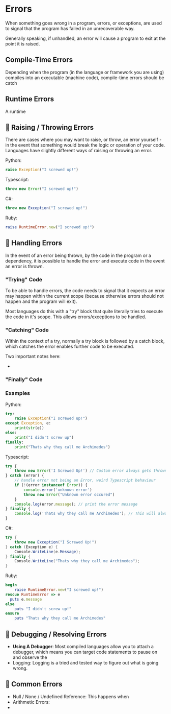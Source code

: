 # Errors

When something goes wrong in a program, errors, or exceptions, are used to signal that the program has failed in an unrecoverable way.

Generally speaking, if unhandled, an error will cause a program to exit at the point it is raised.

## Compile-Time Errors

Depending when the program (in the language or framework you are using) compiles into an executable (machine code), compile-time errors should be catch

## Runtime Errors

A runtime

## 🔔 Raising / Throwing Errors

There are cases where you may want to raise, or throw, an error yourself - in the event that something would break the logic or operation of your code. Languages have slightly different ways of raising or throwing an error.

Python:

```python
raise Exception("I screwed up!")
```

Typescript:

```TypeScript
throw new Error("I screwed up!")
```

C#:

```C#
throw new Exception("I screwed up!")
```

Ruby:

```Ruby
raise RuntimeError.new("I screwed up!")
```

## 🧤 Handling Errors

In the event of an error being thrown, by the code in the program or a dependency, it is possible to handle the error and execute code in the event an error is thrown.

### "Trying" Code

To be able to handle errors, the code needs to signal that it expects an error may happen within the current scope (because otherwise errors should not happen and the program will exit).

Most languages do this with a "try" block that quite literally tries to execute the code in it's scope. This allows errors/exceptions to be handled.

### "Catching" Code

Within the context of a try, normally a try block is followed by a catch block, which catches the error enables further code to be executed.

Two important notes here:

-

### "Finally" Code

### Examples

Python:

```python
try:
    raise Exception("I screwed up!")
except Exception, e:
    print(str(e))
else:
    print("I didn't screw up")
finally:
    print("Thats why they call me Archimedes")
```

Typescript:

```TypeScript
try {
    throw new Error('I Screwed Up!') // Custom error always gets thrown
} catch (error) {
    // handle error not being an Error, weird Typescript behaviour
    if (!(error instanceof Error)) {
        console.error('unknown error')
        throw new Error("Unknown error occured")
    }
    console.log(error.message); // print the error message
} finally {
    console.log('Thats why they call me Archimedes'); // This will always print, regardless of error
}
```

C#:

```C#
try {
    throw new Exception("I Screwed Up!")
} catch (Exception e) {
    Console.WriteLine(e.Message);
} finally {
    Console.WriteLine("Thats why they call me Archimedes");
}
```

Ruby:

```Ruby
begin
    raise RuntimeError.new("I screwed up!")
rescue RuntimeError => e
  puts e.message
else
    puts "I didn't screw up!"
ensure
    puts "Thats why they call me Archimedes"
```

## 🐛 Debugging / Resolving Errors

- **Using A Debugger**: Most compiled languages allow you to attach a debugger, which means you can target code statements to pause on and observe the
- Logging: Logging is a tried and tested way to figure out what is going wrong.

## 🎁 Common Errors

- Null / None / Undefined Reference: This happens when
- Arithmetic Errors:
-

